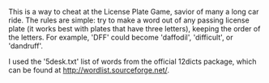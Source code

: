 This is a way to cheat at the License Plate Game, savior of many a long car ride.  The rules are simple: try to make a word out of any passing license plate (it works best with plates that have three letters), keeping the order of the letters.  For example, 'DFF' could become 'daffodil', 'difficult', or 'dandruff'.  

I used the '5desk.txt' list of words from the official 12dicts package, which can be found at http://wordlist.sourceforge.net/.